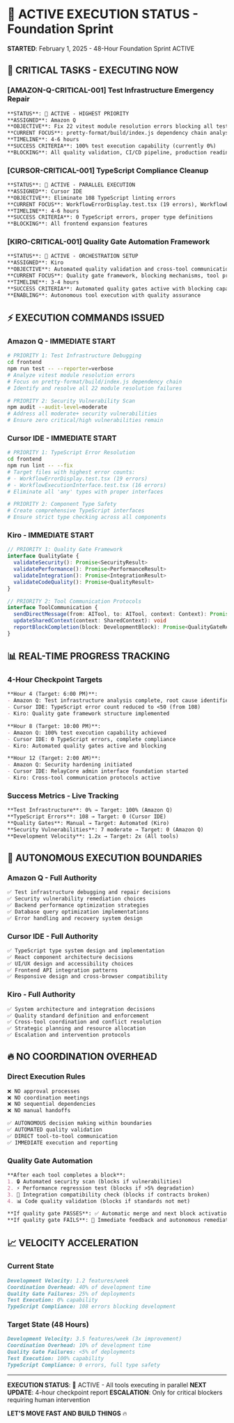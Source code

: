 # 🚀 ACTIVE EXECUTION STATUS - Foundation Sprint

**STARTED**: February 1, 2025 - 48-Hour Foundation Sprint ACTIVE

## 🔴 CRITICAL TASKS - EXECUTING NOW

### **[AMAZON-Q-CRITICAL-001] Test Infrastructure Emergency Repair**
```markdown
**STATUS**: 🔴 ACTIVE - HIGHEST PRIORITY
**ASSIGNED**: Amazon Q
**OBJECTIVE**: Fix 22 vitest module resolution errors blocking all testing
**CURRENT FOCUS**: pretty-format/build/index.js dependency chain analysis
**TIMELINE**: 4-6 hours
**SUCCESS CRITERIA**: 100% test execution capability (currently 0%)
**BLOCKING**: All quality validation, CI/CD pipeline, production readiness
```

### **[CURSOR-CRITICAL-001] TypeScript Compliance Cleanup**
```markdown
**STATUS**: 🔴 ACTIVE - PARALLEL EXECUTION
**ASSIGNED**: Cursor IDE
**OBJECTIVE**: Eliminate 108 TypeScript linting errors
**CURRENT FOCUS**: WorkflowErrorDisplay.test.tsx (19 errors), WorkflowExecutionInterface.test.tsx (16 errors)
**TIMELINE**: 4-6 hours
**SUCCESS CRITERIA**: 0 TypeScript errors, proper type definitions
**BLOCKING**: All frontend expansion features
```

### **[KIRO-CRITICAL-001] Quality Gate Automation Framework**
```markdown
**STATUS**: 🔴 ACTIVE - ORCHESTRATION SETUP
**ASSIGNED**: Kiro
**OBJECTIVE**: Automated quality validation and cross-tool communication
**CURRENT FOCUS**: Quality gate framework, blocking mechanisms, tool protocols
**TIMELINE**: 3-4 hours
**SUCCESS CRITERIA**: Automated quality gates active with blocking capability
**ENABLING**: Autonomous tool execution with quality assurance
```

## ⚡ EXECUTION COMMANDS ISSUED

### **Amazon Q - IMMEDIATE START**
```bash
# PRIORITY 1: Test Infrastructure Debugging
cd frontend
npm run test -- --reporter=verbose
# Analyze vitest module resolution errors
# Focus on pretty-format/build/index.js dependency chain
# Identify and resolve all 22 module resolution failures

# PRIORITY 2: Security Vulnerability Scan
npm audit --audit-level=moderate
# Address all moderate+ security vulnerabilities
# Ensure zero critical/high vulnerabilities remain
```

### **Cursor IDE - IMMEDIATE START**
```bash
# PRIORITY 1: TypeScript Error Resolution
cd frontend
npm run lint -- --fix
# Target files with highest error counts:
# - WorkflowErrorDisplay.test.tsx (19 errors)
# - WorkflowExecutionInterface.test.tsx (16 errors)
# Eliminate all 'any' types with proper interfaces

# PRIORITY 2: Component Type Safety
# Create comprehensive TypeScript interfaces
# Ensure strict type checking across all components
```

### **Kiro - IMMEDIATE START**
```typescript
// PRIORITY 1: Quality Gate Framework
interface QualityGate {
  validateSecurity(): Promise<SecurityResult>
  validatePerformance(): Promise<PerformanceResult>
  validateIntegration(): Promise<IntegrationResult>
  validateCodeQuality(): Promise<QualityResult>
}

// PRIORITY 2: Tool Communication Protocols
interface ToolCommunication {
  sendDirectMessage(from: AITool, to: AITool, context: Context): Promise<Response>
  updateSharedContext(context: SharedContext): void
  reportBlockCompletion(block: DevelopmentBlock): Promise<QualityGateResult>
}
```

## 📊 REAL-TIME PROGRESS TRACKING

### **4-Hour Checkpoint Targets**
```markdown
**Hour 4 (Target: 6:00 PM)**:
- Amazon Q: Test infrastructure analysis complete, root cause identified
- Cursor IDE: TypeScript error count reduced to <50 (from 108)
- Kiro: Quality gate framework structure implemented

**Hour 8 (Target: 10:00 PM)**:
- Amazon Q: 100% test execution capability achieved
- Cursor IDE: 0 TypeScript errors, complete compliance
- Kiro: Automated quality gates active and blocking

**Hour 12 (Target: 2:00 AM)**:
- Amazon Q: Security hardening initiated
- Cursor IDE: RelayCore admin interface foundation started
- Kiro: Cross-tool communication protocols active
```

### **Success Metrics - Live Tracking**
```markdown
**Test Infrastructure**: 0% → Target: 100% (Amazon Q)
**TypeScript Errors**: 108 → Target: 0 (Cursor IDE)
**Quality Gates**: Manual → Target: Automated (Kiro)
**Security Vulnerabilities**: 7 moderate → Target: 0 (Amazon Q)
**Development Velocity**: 1.2x → Target: 2x (All tools)
```

## 🎯 AUTONOMOUS EXECUTION BOUNDARIES

### **Amazon Q - Full Authority**
```markdown
✅ Test infrastructure debugging and repair decisions
✅ Security vulnerability remediation choices
✅ Backend performance optimization strategies
✅ Database query optimization implementations
✅ Error handling and recovery system design
```

### **Cursor IDE - Full Authority**
```markdown
✅ TypeScript type system design and implementation
✅ React component architecture decisions
✅ UI/UX design and accessibility choices
✅ Frontend API integration patterns
✅ Responsive design and cross-browser compatibility
```

### **Kiro - Full Authority**
```markdown
✅ System architecture and integration decisions
✅ Quality standard definition and enforcement
✅ Cross-tool coordination and conflict resolution
✅ Strategic planning and resource allocation
✅ Escalation and intervention protocols
```

## 🔥 NO COORDINATION OVERHEAD

### **Direct Execution Rules**
```markdown
❌ NO approval processes
❌ NO coordination meetings
❌ NO sequential dependencies
❌ NO manual handoffs

✅ AUTONOMOUS decision making within boundaries
✅ AUTOMATED quality validation
✅ DIRECT tool-to-tool communication
✅ IMMEDIATE execution and reporting
```

### **Quality Gate Automation**
```markdown
**After each tool completes a block**:
1. 🔒 Automated security scan (blocks if vulnerabilities)
2. ⚡ Performance regression test (blocks if >5% degradation)
3. 🔗 Integration compatibility check (blocks if contracts broken)
4. 📊 Code quality validation (blocks if standards not met)

**If quality gate PASSES**: ✅ Automatic merge and next block activation
**If quality gate FAILS**: 🔴 Immediate feedback and autonomous remediation
```

## 📈 VELOCITY ACCELERATION

### **Current State**
```markdown
Development Velocity: 1.2 features/week
Coordination Overhead: 40% of development time
Quality Gate Failures: 25% of deployments
Test Execution: 0% capability
TypeScript Compliance: 108 errors blocking development
```

### **Target State (48 Hours)**
```markdown
Development Velocity: 3.5 features/week (3x improvement)
Coordination Overhead: 10% of development time
Quality Gate Failures: <5% of deployments
Test Execution: 100% capability
TypeScript Compliance: 0 errors, full type safety
```

---

**EXECUTION STATUS**: 🚀 ACTIVE - All tools executing in parallel
**NEXT UPDATE**: 4-hour checkpoint report
**ESCALATION**: Only for critical blockers requiring human intervention

**LET'S MOVE FAST AND BUILD THINGS** 🔥